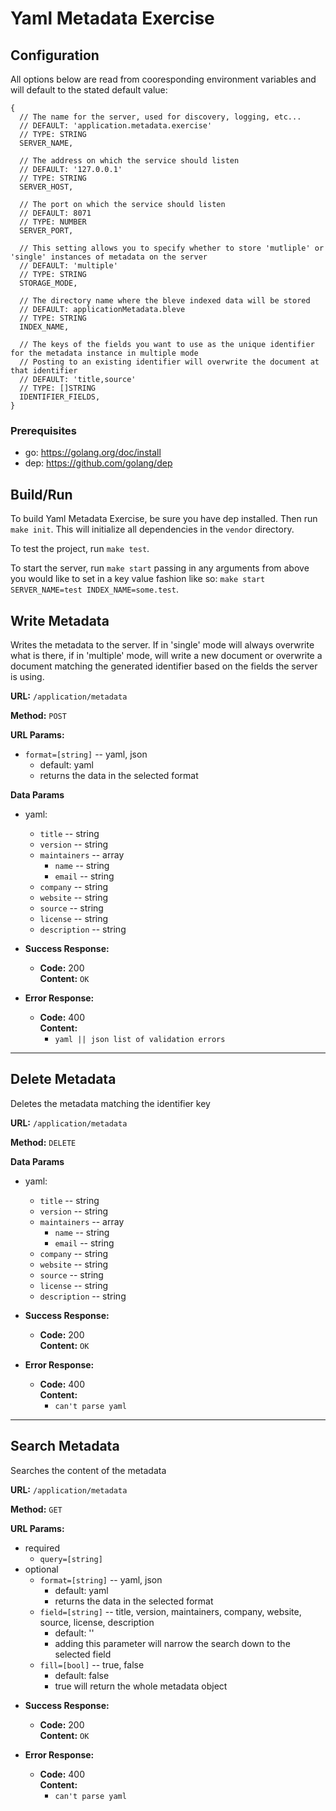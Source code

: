 # Yaml Metadata Exercise

## Configuration

All options below are read from cooresponding environment variables and will default to the stated default value:

```
{
  // The name for the server, used for discovery, logging, etc...
  // DEFAULT: 'application.metadata.exercise'
  // TYPE: STRING
  SERVER_NAME,

  // The address on which the service should listen
  // DEFAULT: '127.0.0.1'
  // TYPE: STRING
  SERVER_HOST,

  // The port on which the service should listen
  // DEFAULT: 8071
  // TYPE: NUMBER
  SERVER_PORT,

  // This setting allows you to specify whether to store 'mutliple' or 'single' instances of metadata on the server
  // DEFAULT: 'multiple'
  // TYPE: STRING
  STORAGE_MODE,

  // The directory name where the bleve indexed data will be stored
  // DEFAULT: applicationMetadata.bleve
  // TYPE: STRING
  INDEX_NAME,

  // The keys of the fields you want to use as the unique identifier for the metadata instance in multiple mode
  // Posting to an existing identifier will overwrite the document at that identifier
  // DEFAULT: 'title,source'
  // TYPE: []STRING
  IDENTIFIER_FIELDS,
}
```

### Prerequisites

- go: https://golang.org/doc/install
- dep: https://github.com/golang/dep

## Build/Run

To build Yaml Metadata Exercise, be sure you have dep installed. Then run `make init`. This will initialize all dependencies in the `vendor` directory.

To test the project, run `make test`.

To start the server, run `make start` passing in any arguments from above you would like to set in a key value fashion
like so: `make start SERVER_NAME=test INDEX_NAME=some.test`.

**Write Metadata**
----
  Writes the metadata to the server. If in 'single' mode will always overwrite what is there, if in 'multiple' mode, will write a new document or overwrite a document matching the generated identifier based on the fields the server is using.

**URL:**
  `/application/metadata`

**Method:**
  `POST`

**URL Params:**

  - `format=[string]` -- yaml, json
    - default: yaml
    - returns the data in the selected format

**Data Params**

- yaml:

  - `title`         -- string
  - `version`       -- string
  - `maintainers`   -- array
    - `name`        -- string
    - `email`       -- string
  - `company`       -- string
  - `website`       -- string
  - `source`        -- string
  - `license`       -- string
  - `description`   -- string

* **Success Response:**

  * **Code:** 200 <br />
    **Content:** `OK`

* **Error Response:**

  * **Code:** 400 <br />
    **Content:**
    - `yaml || json list of validation errors`

---

**Delete Metadata**
----
  Deletes the metadata matching the identifier key

**URL:**
  `/application/metadata`

**Method:**
  `DELETE`

**Data Params**

- yaml:

  - `title`         -- string
  - `version`       -- string
  - `maintainers`   -- array
    - `name`        -- string
    - `email`       -- string
  - `company`       -- string
  - `website`       -- string
  - `source`        -- string
  - `license`       -- string
  - `description`   -- string

* **Success Response:**

  * **Code:** 200 <br />
    **Content:** `OK`

* **Error Response:**

  * **Code:** 400 <br />
    **Content:**
    - `can't parse yaml`
---

**Search Metadata**
----
  Searches the content of the metadata

**URL:**
  `/application/metadata`

**Method:**
  `GET`

**URL Params:**

- required
  - `query=[string]`
- optional
  - `format=[string]` -- yaml, json
    - default: yaml
    - returns the data in the selected format
  - `field=[string]` -- title, version, maintainers, company, website, source, license, description
    - default: ''
    - adding this parameter will narrow the search down to the selected field
  - `fill=[bool]` -- true, false
    - default: false
    - true will return the whole metadata object

* **Success Response:**

  * **Code:** 200 <br />
    **Content:** `OK`

* **Error Response:**

  * **Code:** 400 <br />
    **Content:**
    - `can't parse yaml`